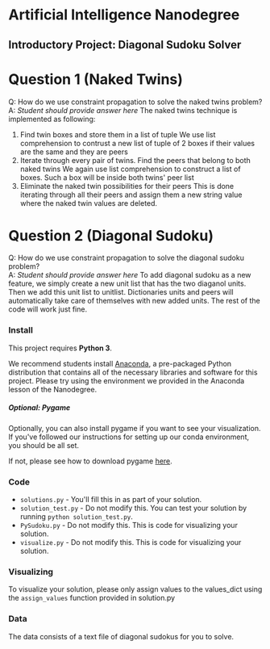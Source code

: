 # Artificial Intelligence Nanodegree
## Introductory Project: Diagonal Sudoku Solver

# Question 1 (Naked Twins)
Q: How do we use constraint propagation to solve the naked twins problem?  
A: *Student should provide answer here*
The naked twins technique is implemented as following:
1. Find twin boxes and store them in a list of tuple
We use list comprehension to contrust a new list of tuple of 2 boxes if their values are the same
and they are peers
2. Iterate through every pair of twins. Find the peers that belong to both naked twins
We again use list comprehension to construct a list of boxes. Such a box will be inside both twins' peer list
3. Eliminate the naked twin possibilities for their peers
This is done iterating through all their peers and assign them a new string value where the naked twin values
are deleted.

# Question 2 (Diagonal Sudoku)
Q: How do we use constraint propagation to solve the diagonal sudoku problem?  
A: *Student should provide answer here*
To add diagonal sudoku as a new feature, we simply create a new unit list that has the two diaganol units.
Then we add this unit list to unitlist. 
Dictionaries units and peers will automatically take care of themselves with new added units.
The rest of the code will work just fine.

### Install

This project requires **Python 3**.

We recommend students install [Anaconda](https://www.continuum.io/downloads), a pre-packaged Python distribution that contains all of the necessary libraries and software for this project. 
Please try using the environment we provided in the Anaconda lesson of the Nanodegree.

##### Optional: Pygame

Optionally, you can also install pygame if you want to see your visualization. If you've followed our instructions for setting up our conda environment, you should be all set.

If not, please see how to download pygame [here](http://www.pygame.org/download.shtml).

### Code

* `solutions.py` - You'll fill this in as part of your solution.
* `solution_test.py` - Do not modify this. You can test your solution by running `python solution_test.py`.
* `PySudoku.py` - Do not modify this. This is code for visualizing your solution.
* `visualize.py` - Do not modify this. This is code for visualizing your solution.

### Visualizing

To visualize your solution, please only assign values to the values_dict using the ```assign_values``` function provided in solution.py

### Data

The data consists of a text file of diagonal sudokus for you to solve.